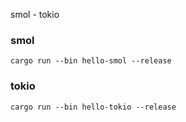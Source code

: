 smol - tokio


### smol

```
cargo run --bin hello-smol --release
```

### tokio

```
cargo run --bin hello-tokio --release
```
